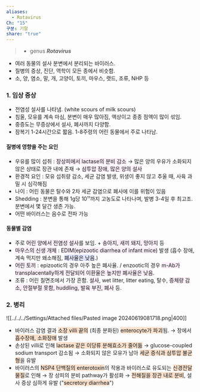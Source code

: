 ```yaml
---
aliases:
  - Rotavirus
Ch: "15"
구분: 기말
share: "true"
---
```

>- genus ***Rotavirus***

- 여러 동물의 설사 분변에서 분리되는 바이러스.
- 질병의 증상, 진단, 역학이 모든 종에서 비슷함.
- 소, 양, 염소, 말, 개, 고양이, 토끼, 마우스, 랫드, 조류, NHP 등
### 1. 임상 증상
- 전염성 설사를 나타냄. (white scours of milk scours)
- 침울, 모유를 계속 마심, 분변이 매우 많아짐, 액상이고 종종 점액이 많이 섞임.
- 중증도는 무증상에서 설사, 폐사까지 다양함.
- 잠복기 1-24시간으로 짧음. 1-8주령의 어린 동물에서 주로 나타남.

#### 질병에 영향을 주는 요인
- 우유를 많이 섭취 : <span style="background:#fceef8">장상피에서 lactase의 분비 감소</span> →  많은 양의 우유가 소화되지 않은 상태로 장관 내에 존재 → <span style="background:#fceef8">삼투압 장애, 많은 양의 설사</span>
- 환경적 요인 : 모유 섭취량 감소, 세균 감염 발생, 위생이 좋지 않고 추울 때, 사육 과밀 시 심각해짐
- 나이 : 어린 동물은 탈수와 2차 세균 감염으로 폐사에 이를 위험이 있음
- Shedding : 분변을 통해 1g당 10¹¹까지 고농도로 나타나며, 발병 3-4일 후 최고조. 분변에서 몇 달간 생존 가능.
- 어떤 바이러스는 음수로 전파 가능

#### 동물별 감염
- 주로 <span style="background:#fceef8">어린 양에서 전염성 설사</span>를 보임. + <span style="background:#fceef8">송아지, 새끼 돼지, 망아지</span> 등
- <span style="background:#fceef8">마우스의 신생 개체</span> : <span style="background:#fceef8">EDIM(epizootic diarrhea of infant mice)</span> 발생 (흡수 장애, 계속 먹지만 왜소해짐, <span style="background:#e0e5fc">폐사율은 낮음</span>.)
- <span style="background:#fceef8">어린 토끼</span> : epizootic의 경우 아주 높은 폐사율. / enzootic의 경우 <span style="background:#fceef8">m-Ab가 transplacentally하게 전달되어 이환율은 높지만 폐사율은 낮음</span>.
- 조류 : 어린 칠면조에서 가장 흔함. <span style="background:#fceef8">설사</span>, wet litter, litter eating, 탈수, <span style="background:#fceef8">증체량 감소, 안절부절 못함, huddling, 발육 부진, 폐사</span> 등.

### 2. 병리
![[../../../Settings/Attached files/Pasted image 20240619081718.png|400]]
- 바이러스 감염 결과 <span style="background:rgba(240, 107, 5, 0.2)">소장 villi 끝의</span> (최종 분화된) <span style="background:rgba(240, 107, 5, 0.2)">enterocyte가 파괴</span>됨. → 장에서 <span style="background:rgba(240, 107, 5, 0.2)">흡수장애, 소화장애</span> 발생
- 손상된 villi로 인해 <span style="background:rgba(240, 107, 5, 0.2)">lactase 같은 이당류 분해효소가 줄어듦</span> → glucose-coupled sodium transport 감소됨 → 소화되지 않은 모유가 남아 <span style="background:rgba(240, 107, 5, 0.2)">세균 증식과 삼투압 불균형</span>을 유발
- 바이러스의 <span style="background:rgba(240, 107, 5, 0.2)">NSP4 단백질의 enterotoxin</span>의 작용과 바이러스로 유도되는 <span style="background:rgba(240, 107, 5, 0.2)">신경전달물질</span>로 인해 → 장 상피의 분비 pathway가 활성화 → <span style="background:rgba(240, 107, 5, 0.2)">전해질을 장관 내로 분비</span>, 설사 증상 심하게 유발 ("<span style="background:rgba(240, 107, 5, 0.2)">secretory diarrhea</span>")
